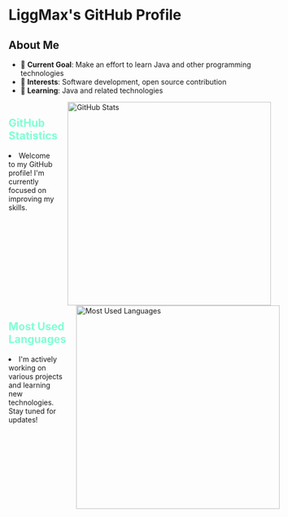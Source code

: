 # LiggMax's GitHub Profile

## About Me

- 🎯 **Current Goal**: Make an effort to learn Java and other programming technologies
- 💼 **Interests**: Software development, open source contribution
- 🌱 **Learning**: Java and related technologies

<div style="display: flex; justify-content: space-between">
  <div style="flex: 1; border-radius: 8px; animation: pulse 2s infinite;">
    <h2 style="color: aquamarine">GitHub Statistics</h2>
    <li >Welcome to my GitHub profile! I'm currently focused on improving my skills.</li>
  </div>
  <div style=" padding-left: 20px;">
    <a href="https://github.com/LiggMax">
      <img src="https://github-readme-stats.vercel.app/api?username=LiggMax&show_icons=true&hide_border=true&icon_color=586069&title_color=a0a9af" width="400px" alt="GitHub Stats" />
    </a>
  </div>
</div>

<div style="display: flex; justify-content: space-between; margin-bottom: 20px;">
  <div style="flex: 1;">
    <h2 style="color: aquamarine">Most Used Languages</h2>
    <li>I'm actively working on various projects and learning new technologies. Stay tuned for updates!</li>
  </div>
  <div style=" padding-left: 20px;">
    <a href="https://github.com/LiggMax">
      <img src="https://github-readme-stats.vercel.app/api/top-langs/?username=LiggMax&layout=compact&hide_border=true&icon_color=586069&title_color=a0a9af" width="400px" alt="Most Used Languages" />
    </a>
  </div>
</div>

